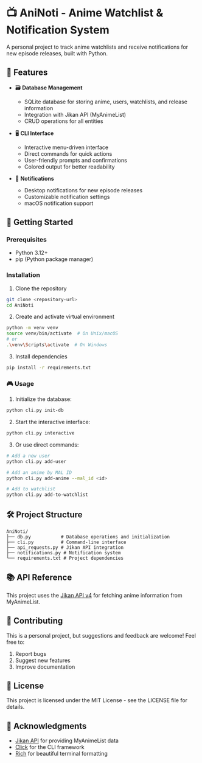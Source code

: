 # 📺 AniNoti - Anime Watchlist & Notification System

A personal project to track anime watchlists and receive notifications for new episode releases, built with Python.

## 🌟 Features

- 🗃️ **Database Management**
  - SQLite database for storing anime, users, watchlists, and release information
  - Integration with Jikan API (MyAnimeList)
  - CRUD operations for all entities

- 🖥️ **CLI Interface**
  - Interactive menu-driven interface
  - Direct commands for quick actions
  - User-friendly prompts and confirmations
  - Colored output for better readability

- 📱 **Notifications**
  - Desktop notifications for new episode releases
  - Customizable notification settings
  - macOS notification support

## 🚀 Getting Started

### Prerequisites

- Python 3.12+
- pip (Python package manager)

### Installation

1. Clone the repository
```bash
git clone <repository-url>
cd AniNoti
```

2. Create and activate virtual environment
```bash
python -m venv venv
source venv/bin/activate  # On Unix/macOS
# or
.\venv\Scripts\activate  # On Windows
```

3. Install dependencies
```bash
pip install -r requirements.txt
```

### 🎮 Usage

1. Initialize the database:
```bash
python cli.py init-db
```

2. Start the interactive interface:
```bash
python cli.py interactive
```

3. Or use direct commands:
```bash
# Add a new user
python cli.py add-user

# Add an anime by MAL ID
python cli.py add-anime --mal_id <id>

# Add to watchlist
python cli.py add-to-watchlist
```

## 🛠️ Project Structure

```
AniNoti/
├── db.py           # Database operations and initialization
├── cli.py          # Command-line interface
├── api_requests.py # Jikan API integration
├── notifications.py # Notification system
└── requirements.txt # Project dependencies
```

## 📚 API Reference

This project uses the [Jikan API v4](https://docs.api.jikan.moe/) for fetching anime information from MyAnimeList.

## 🤝 Contributing

This is a personal project, but suggestions and feedback are welcome! Feel free to:
1. Report bugs
2. Suggest new features
3. Improve documentation

## 📝 License

This project is licensed under the MIT License - see the LICENSE file for details.

## 🙏 Acknowledgments

- [Jikan API](https://jikan.moe/) for providing MyAnimeList data
- [Click](https://click.palletsprojects.com/) for the CLI framework
- [Rich](https://rich.readthedocs.io/) for beautiful terminal formatting 